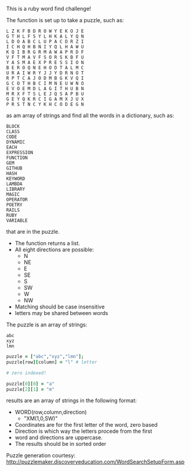 This is a ruby word find challenge!

The function is set up to take a puzzle, such as:

```
L Z K F B D R O W Y E K O J E
G T H L F S Y L H K A L Y Q N
L D O A B C L U P A C D R Z I
I C H Q H B N I Y Q L H A W U
K Q I B R G R M A W A P R D F
V F T M A V F S O R S K B F U
Y A S M A E X P R E S S I O N
B E R O Q N E H O D T A L M C
U R A I W R Y J J Y D R N O T
R P T C A J O D M B G K V Q I
G C O T H B C I M N E U W N O
E V O E M D L A G I T H U B N
M R X F T S L E J Q S A P B U
G E Y Q K R C I G A M X J U X
P R S T N C Y K H C O D E G N
```

as am array of strings and find all the words in a dictionary, such as:

```
BLOCK
CLASS
CODE
DYNAMIC
EACH
EXPRESSION
FUNCTION
GEM
GITHUB
HASH
KEYWORD
LAMBDA
LIBRARY
MAGIC
OPERATOR
POETRY
RAILS
RUBY
VARIABLE
```

that are in the puzzle.

* The function returns a list.
* All eight directions are possible:
	* N
	* NE
	* E
	* SE
	* S
	* SW
	* W
	* NW
* Matching should be case insensitive
* letters may be shared between words

The puzzle is an array of strings:

```
abc
xyz
lmn
```

```ruby
puzzle = ["abc","xyz","lmn"];
puzzle[row][column] = "l" # letter

# zero indexed!

puzzle[0][0] = "a"
puzzle[2][1] = "m"
```

results are an array of strings in the following format:
* WORD(row,column,direction)
    * "XM(1,0,SW)"
* Coordinates are for the first letter of the word, zero based
* Direction is which way the letters procede from the first
* word and directions are uppercase.
* The results should be in sorted order

Puzzle generation courtesy: http://puzzlemaker.discoveryeducation.com/WordSearchSetupForm.asp
